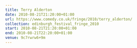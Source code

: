 ```yaml
---
title: Terry Alderton
date: 2010-08-21T21:20:00+01:00
url: https://www.comedy.co.uk/fringe/2010/terry_alderton/
collection: edinburgh_festival_fringe_2010
start: 2010-08-21T21:20:00+01:00
end: 2010-08-21T22:20:00+01:00
venue: 9c7rwrw6+9m
---
```

